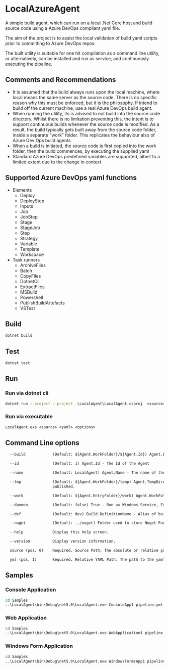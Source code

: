 # LocalAzureAgent

A simple build agent, which can run on a local .Net Core host and build source code using a Azure DevOps compliant yaml file.

The aim of the project is to assist the local validation of build yaml scripts prior to committing to Azure DevOps repos. 

The built utility is suitable for one hit compilation as a command line utility, or alternatively, can be installed and run as service, and continuously executing the pipeline.

## Comments and Recommendations

- It is assumed that the build always runs upon the local machine, where local means the same server as the source code.  There is no specific reason why this must be enforced, but it is the philosophy.  If intend to build off the current machine, use a real Azure DevOps build agent. 
- When running the utility, its is advised to not build into the source code directory. Whilst there is no limitation preventing this, the intent is to support continuous builds whenever the source code is modified.  As a result, the build typically gets built away from the source code folder, inside a separate "work" folder.  This replicates the behaviour also of Azure Dev Ops build agents.
- When a build is initiated, the source code is first copied into the work folder, then the build commences, by executing the supplied yaml
- Standard Azure DevOps predefined variables are supported, albeit to a limited extent due to the change in context

## Supported Azure DevOps yaml functions

- Elements
  - Deploy
  - DeployStep
  - Inputs
  - Job
  - JobStep
  - Stage
  - StageJob
  - Step
  - Strategy
  - Variable
  - Template
  - Workspace
- Task runners
  - ArchiveFiles
  - Batch 
  - CopyFiles
  - DotnetCli
  - ExtractFiles
  - MSBuild
  - Powershell
  - PublishBuildArtefacts
  - VSTest

## Build

```cmd
dotnet build
```

## Test

```cmd
dotnet test
```

## Run

### Run via dotnet cli

```cmd
dotnet run --project --project .\LocalAgent\LocalAgent.csproj  <source> <yaml> <options>
```

### Run via executable

```cmd
LocalAgent.exe <source> <yaml> <options>
```

## Command Line options

```txt
  --build            (Default: ${Agent.WorkFolder}/${Agent.Id}) Agent.BuildDirectory - The local path on the agent where all folders for a given build pipeline are created. This variable has the same value as Pipeline.Workspace. For example /home/vsts/work/1

  --id               (Default: 1) Agent.Id - The Id of the Agent

  --name             (Default: LocalAgent) Agent.Name - The name of the agent that is registered with the pool. If you are using a self-hosted agent, then this name is specified by you.

  --tmp              (Default: ${Agent.WorkFolder}/temp) Agent.TempDirectory - A temporary folder that is cleaned after each pipeline job. This directory is used by tasks such as .NET Core CLI task to hold temporary items like test results before they are       
                     published.

  --work             (Default: ${Agent.EntryFolder}/work) Agent.WorkFolder - The working directory for this agent. For example: c:\agent_work

  --daemon           (Default: false) True - Run as Windows Service, False - Run then exit immediately

  --def              (Default: dev) Build.DefinitionName - Alias of build, For example. dev

  --nuget            (Default: ../nuget) Folder used to store Nuget Packages for use by the pipeline

  --help             Display this help screen.

  --version          Display version information.

  source (pos. 0)    Required. Source Path: The absolute or relative path to the source folder, which will be cloned into the agent work folder

  yml (pos. 1)       Required. Relative YAML Path: The path to the yaml pipeline file, which acts as the entry point for the pipeline build process
```

## Samples

### Console Application

```cmd
cd Samples
..\LocalAgent\bin\Debug\net5.0\LocalAgent.exe ConsoleApp1 pipeline.yml --work "work"  --id 1
```

### Web Application

```cmd
cd Samples
..\LocalAgent\bin\Debug\net5.0\LocalAgent.exe WebApplication1 pipeline.yml --work "work"  --id 2
```

### Windows Form Application

```cmd
cd Samples
..\LocalAgent\bin\Debug\net5.0\LocalAgent.exe WindowsFormsApp1 pipeline.yml --work "work" --id 3
```
